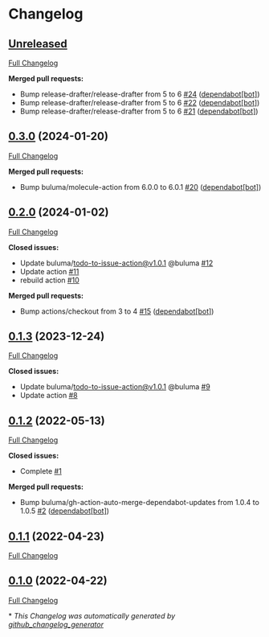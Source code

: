 # Changelog

## [Unreleased](https://github.com/buluma/ansible-role-qemu/tree/HEAD)

[Full Changelog](https://github.com/buluma/ansible-role-qemu/compare/0.3.0...HEAD)

**Merged pull requests:**

- Bump release-drafter/release-drafter from 5 to 6 [\#24](https://github.com/buluma/ansible-role-qemu/pull/24) ([dependabot[bot]](https://github.com/apps/dependabot))
- Bump release-drafter/release-drafter from 5 to 6 [\#22](https://github.com/buluma/ansible-role-qemu/pull/22) ([dependabot[bot]](https://github.com/apps/dependabot))
- Bump release-drafter/release-drafter from 5 to 6 [\#21](https://github.com/buluma/ansible-role-qemu/pull/21) ([dependabot[bot]](https://github.com/apps/dependabot))

## [0.3.0](https://github.com/buluma/ansible-role-qemu/tree/0.3.0) (2024-01-20)

[Full Changelog](https://github.com/buluma/ansible-role-qemu/compare/0.2.0...0.3.0)

**Merged pull requests:**

- Bump buluma/molecule-action from 6.0.0 to 6.0.1 [\#20](https://github.com/buluma/ansible-role-qemu/pull/20) ([dependabot[bot]](https://github.com/apps/dependabot))

## [0.2.0](https://github.com/buluma/ansible-role-qemu/tree/0.2.0) (2024-01-02)

[Full Changelog](https://github.com/buluma/ansible-role-qemu/compare/0.1.3...0.2.0)

**Closed issues:**

- Update buluma/todo-to-issue-action@v1.0.1 @buluma [\#12](https://github.com/buluma/ansible-role-qemu/issues/12)
- Update action [\#11](https://github.com/buluma/ansible-role-qemu/issues/11)
- rebuild action [\#10](https://github.com/buluma/ansible-role-qemu/issues/10)

**Merged pull requests:**

- Bump actions/checkout from 3 to 4 [\#15](https://github.com/buluma/ansible-role-qemu/pull/15) ([dependabot[bot]](https://github.com/apps/dependabot))

## [0.1.3](https://github.com/buluma/ansible-role-qemu/tree/0.1.3) (2023-12-24)

[Full Changelog](https://github.com/buluma/ansible-role-qemu/compare/0.1.2...0.1.3)

**Closed issues:**

- Update buluma/todo-to-issue-action@v1.0.1 @buluma [\#9](https://github.com/buluma/ansible-role-qemu/issues/9)
- Update action [\#8](https://github.com/buluma/ansible-role-qemu/issues/8)

## [0.1.2](https://github.com/buluma/ansible-role-qemu/tree/0.1.2) (2022-05-13)

[Full Changelog](https://github.com/buluma/ansible-role-qemu/compare/0.1.1...0.1.2)

**Closed issues:**

- Complete [\#1](https://github.com/buluma/ansible-role-qemu/issues/1)

**Merged pull requests:**

- Bump buluma/gh-action-auto-merge-dependabot-updates from 1.0.4 to 1.0.5 [\#2](https://github.com/buluma/ansible-role-qemu/pull/2) ([dependabot[bot]](https://github.com/apps/dependabot))

## [0.1.1](https://github.com/buluma/ansible-role-qemu/tree/0.1.1) (2022-04-23)

[Full Changelog](https://github.com/buluma/ansible-role-qemu/compare/0.1.0...0.1.1)

## [0.1.0](https://github.com/buluma/ansible-role-qemu/tree/0.1.0) (2022-04-22)

[Full Changelog](https://github.com/buluma/ansible-role-qemu/compare/8a00c2a37bedd8dd29b743f4e3fdb1ff6bc48ce7...0.1.0)



\* *This Changelog was automatically generated by [github_changelog_generator](https://github.com/github-changelog-generator/github-changelog-generator)*
